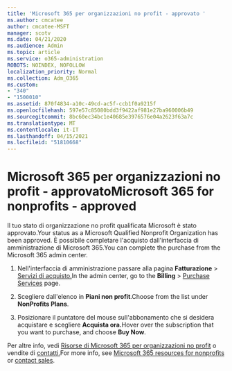 ```yaml
---
title: 'Microsoft 365 per organizzazioni no profit - approvato '
ms.author: cmcatee
author: cmcatee-MSFT
manager: scotv
ms.date: 04/21/2020
ms.audience: Admin
ms.topic: article
ms.service: o365-administration
ROBOTS: NOINDEX, NOFOLLOW
localization_priority: Normal
ms.collection: Adm_O365
ms.custom:
- "340"
- "1500010"
ms.assetid: 870f4834-a10c-49cd-ac5f-ccb1f0a9215f
ms.openlocfilehash: 597e57c85080bdd3f9422af981e27ba960006b49
ms.sourcegitcommit: 8bc60ec34bc1e40685e3976576e04a2623f63a7c
ms.translationtype: MT
ms.contentlocale: it-IT
ms.lasthandoff: 04/15/2021
ms.locfileid: "51810668"
---
```

# <a name="microsoft-365-for-nonprofits---approved"></a><span data-ttu-id="1a19b-102">Microsoft 365 per organizzazioni no profit - approvato</span><span class="sxs-lookup"><span data-stu-id="1a19b-102">Microsoft 365 for nonprofits - approved</span></span>

<span data-ttu-id="1a19b-103">Il tuo stato di organizzazione no profit qualificata Microsoft è stato approvato.</span><span class="sxs-lookup"><span data-stu-id="1a19b-103">Your status as a Microsoft Qualified Nonprofit Organization has been approved.</span></span> <span data-ttu-id="1a19b-104">È possibile completare l'acquisto dall'interfaccia di amministrazione di Microsoft 365.</span><span class="sxs-lookup"><span data-stu-id="1a19b-104">You can complete the purchase from the Microsoft 365 admin center.</span></span>

1. <span data-ttu-id="1a19b-105">Nell'interfaccia di amministrazione passare alla pagina **Fatturazione** \> [Servizi di acquisto.](https://go.microsoft.com/fwlink/p/?linkid=868433)</span><span class="sxs-lookup"><span data-stu-id="1a19b-105">In the admin center, go to the **Billing** \> [Purchase Services](https://go.microsoft.com/fwlink/p/?linkid=868433) page.</span></span>

2. <span data-ttu-id="1a19b-106">Scegliere dall'elenco in **Piani non profit**.</span><span class="sxs-lookup"><span data-stu-id="1a19b-106">Choose from the list under **NonProfits Plans**.</span></span>

3. <span data-ttu-id="1a19b-107">Posizionare il puntatore del mouse sull'abbonamento che si desidera acquistare e scegliere **Acquista ora.**</span><span class="sxs-lookup"><span data-stu-id="1a19b-107">Hover over the subscription that you want to purchase, and choose **Buy Now**.</span></span>

<span data-ttu-id="1a19b-108">Per altre info, vedi [Risorse di Microsoft 365 per organizzazioni no profit](https://www.microsoft.com/nonprofits/microsoft-365) o vendite di [contatti.](https://www.microsoft.com/nonprofits/contact-us)</span><span class="sxs-lookup"><span data-stu-id="1a19b-108">For more info, see [Microsoft 365 resources for nonprofits](https://www.microsoft.com/nonprofits/microsoft-365) or [contact sales](https://www.microsoft.com/nonprofits/contact-us).</span></span>
